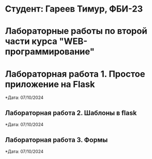 # Студент: Гареев Тимур, ФБИ-23 

# Лабораторные работы по второй части курса "WEB-программирование"

# Лабораторная работа 1. Простое приложение на Flask

*Дата: 07/10/2024

## Лабораторная работа 2. Шаблоны в flask

*Дата: 07/10/2024

## Лабораторная работа 3. Формы

*Дата: 07/10/2024
